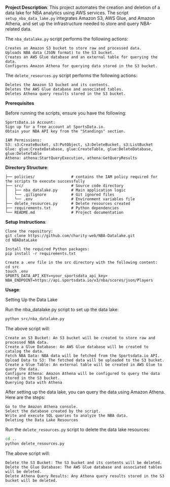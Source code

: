 **Project Description**: This project automates the creation and deletion of a data lake for NBA analytics using AWS services. The script `setup_nba_data_lake.py` integrates Amazon S3, AWS Glue, and Amazon Athena, and set up the infrastructure needed to store and query NBA-related data.

The `nba_datalake.py` script performs the following actions:
```
Creates an Amazon S3 bucket to store raw and processed data.
Uploads NBA data (JSON format) to the S3 bucket.
Creates an AWS Glue database and an external table for querying the data.
Configures Amazon Athena for querying data stored in the S3 bucket.
```
The `delete_resources.py` script performs the following actions:
```
Deletes the Amazon S3 bucket and its contents.
Deletes the AWS Glue database and associated tables.
Deletes Athena query results stored in the S3 bucket.
```
**Prerequisites**

Before running the scripts, ensure you have the following:
```
SportsData.io Account:
Sign up for a free account at SportsData.io.
Obtain your NBA API key from the "Standings" section.

IAM Permissions:
S3: s3:CreateBucket, s3:PutObject, s3:DeleteBucket, s3:ListBucket
Glue: glue:CreateDatabase, glue:CreateTable, glue:DeleteDatabase, glue:DeleteTable
Athena: athena:StartQueryExecution, athena:GetQueryResults
```

**Directory Structure**:
```
├── policies/                # contains the IAM policy required for the scripts to execute successfully
├── src/                     # Source code directory
│   ├── nba_datalake.py      # Main application logic
│   └── .gitignore           # Git ignored files
│   └── .env                 # Environment variables file
├── delete_resources.py      # Delete resources created
├── requirements.txt         # Python dependencies
└── README.md                # Project documentation
```
**Setup Instructions**:
```
Clone the repository:
git clone https://github.com/charity-web/NBA-Datalake.git
cd NBADataLake

Install the required Python packages:
pip install -r requirements.txt

Create a .env file in the src directory with the following content:
cd src
touch .env
SPORTS_DATA_API_KEY=<your_sportsdata_api_key>
NBA_ENDPOINT=https://api.sportsdata.io/v3/nba/scores/json/Players
```
**Usage**:

Setting Up the Data Lake

Run the nba_datalake.py script to set up the data lake:
```sh
python src/nba_datalake.py
```

The above script will:
```
Create an S3 Bucket: An S3 bucket will be created to store raw and processed NBA data.
Create a Glue Database: An AWS Glue database will be created to catalog the data.
Fetch NBA Data: NBA data will be fetched from the Sportsdata.io API.
Upload Data to S3: The fetched data will be uploaded to the S3 bucket.
Create a Glue Table: An external table will be created in AWS Glue to query the data.
Configure Athena: Amazon Athena will be configured to query the data stored in the S3 bucket.
Querying Data with Athena
```

After setting up the data lake, you can query the data using Amazon Athena. Here are the steps:
```
Go to the Amazon Athena console.
Select the database created by the script.
Write and execute SQL queries to analyze the NBA data.
Deleting the Data Lake Resources
```
Run the `delete_resources.py` script to delete the data lake resources:

```sh
cd ..
python delete_resources.py
```
The above script will:
```
Delete the S3 Bucket: The S3 bucket and its contents will be deleted.
Delete the Glue Database: The AWS Glue database and associated tables will be deleted.
Delete Athena Query Results: Any Athena query results stored in the S3 bucket will be deleted.
```

